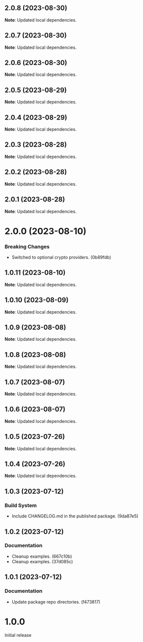 ## 2.0.8 (2023-08-30)

**Note**: Updated local dependencies.

## 2.0.7 (2023-08-30)

**Note**: Updated local dependencies.

## 2.0.6 (2023-08-30)

**Note**: Updated local dependencies.

## 2.0.5 (2023-08-29)

**Note**: Updated local dependencies.

## 2.0.4 (2023-08-29)

**Note**: Updated local dependencies.

## 2.0.3 (2023-08-28)

**Note**: Updated local dependencies.

## 2.0.2 (2023-08-28)

**Note**: Updated local dependencies.

## 2.0.1 (2023-08-28)

**Note**: Updated local dependencies.

# 2.0.0 (2023-08-10)

### Breaking Changes

- Switched to optional crypto providers. (0b89fdb)

## 1.0.11 (2023-08-10)

**Note**: Updated local dependencies.

## 1.0.10 (2023-08-09)

**Note**: Updated local dependencies.

## 1.0.9 (2023-08-08)

**Note**: Updated local dependencies.

## 1.0.8 (2023-08-08)

**Note**: Updated local dependencies.

## 1.0.7 (2023-08-07)

**Note**: Updated local dependencies.

## 1.0.6 (2023-08-07)

**Note**: Updated local dependencies.

## 1.0.5 (2023-07-26)

**Note**: Updated local dependencies.

## 1.0.4 (2023-07-26)

**Note**: Updated local dependencies.

## 1.0.3 (2023-07-12)

### Build System

- Include CHANGELOG.md in the published package. (9da87e5)

## 1.0.2 (2023-07-12)

### Documentation

- Cleanup examples. (667c10b)
- Cleanup examples. (37d085c)

## 1.0.1 (2023-07-12)

### Documentation

- Update package repo directories. (f473817)

# 1.0.0

Initial release
